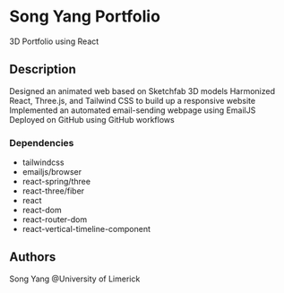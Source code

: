 # Song Yang Portfolio
3D Portfolio using React

## Description

Designed an animated web based on Sketchfab 3D models
Harmonized React, Three.js, and Tailwind CSS to build up a responsive website
Implemented an automated email-sending webpage using EmailJS
Deployed on GitHub using GitHub workflows

### Dependencies

* tailwindcss
* emailjs/browser
* react-spring/three
* react-three/fiber
* react
* react-dom
* react-router-dom
* react-vertical-timeline-component


## Authors

Song Yang @University of Limerick



